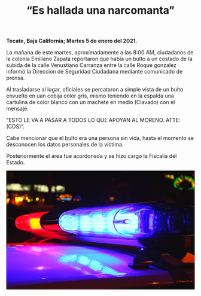 ﻿---
layout: blog
title: “Es hallada una narcomanta”
Date: 2021-01-05
categories: tecate
permalink: /:categories/:title:output_ext
image: /img/cnr/2021-01-05-es-hallada-una-narcomanta.JPG
alt: “ “
autor:
---


**Tecate, Baja California; Martes 5 de enero del 2021.** 


La mañana de este martes, aproximadamente a las 8:00 AM, ciudadanos de la colonia Emiliano Zapata reportaron que había un bulto a un costado de la subida de la calle Venustiano Carranza entre la calle Roque gonzalez informó la Direccion de Seguridad Ciudadana mediante comunicado de prensa.


Al trasladarse al lugar, oficiales se percataron a simple vista de un bulto envuelto en uan cobija color gris, mismo teniendo en la espalda una cartulina de color blanco con un machete en medio (Clavado) con el mensaje:

“ESTO LE VA A PASAR A TODOS LO QUE APOYAN AL MORENO. ATTE: (CDS)”.


Cabe mencionar que el bulto era una persona sin vida, hasta el momento se desconocen los datos personales de la víctima.


Posteriormente el área fue acordonada y se hizo cargo la Fiscalía del Estado.

<div id="carouselExampleSlidesOnly" class="carousel slide" data-ride="carousel">
  <div class="carousel-inner">
    <div class="carousel-item active">
       <img class="d-block w-100" src="/img/cnr/2021-01-05-es-hallada-una-narcomanta.JPG" loading="lazy"  alt="">
    </div>
  </div>
</div>